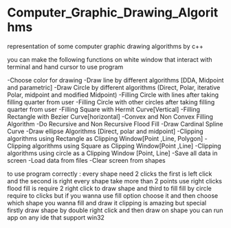 # Computer_Graphic_Drawing_Algorithms
representation of some computer graphic drawing algorithms  by c++ 

you can make the following functions on white window that interact with terminal and hand cursor to use program 

-Choose color for drawing 
-Draw line by different algorithms [DDA, Midpoint and parametric]
-Draw Circle by different algorithms (Direct, Polar, iterative Polar, midpoint and modified Midpoint)
-Filling Circle with lines after taking filling quarter from user
-Filling Circle with other circles after taking filling quarter from user 
-Filling Square with Hermit Curve[Vertical]
-Filling Rectangle with Bezier Curve[horizontal]
-Convex and Non Convex Filling Algorithm
-Do Recursive and Non Recursive Flood Fill
-Draw Cardinal Spline Curve
-Draw ellipse Algorithms [Direct, polar and midpoint]
-Clipping algorithms using Rectangle as Clipping Window[Point ,Line, Polygon]
-Clipping algorithms using Square as Clipping Window[Point ,Line]
-Clipping algorithms using circle as a Clipping Window [Point, Line]
-Save all data in screen
-Load data from files
-Clear screen from shapes


to use program correctly :
every shape need 2 clicks the first is left click and the second is right 
every shape take more than 2 points use right clicks 
flood fill is require 2 right click to draw shape and third to fill 
fill by circle require to clicks but if you wanna use fill option choose it and then choose which shape you wanna fill and draw it 
clipping is amazing but special firstly draw shape by double right click and then draw on shape 
you can run app on any ide that support win32 
